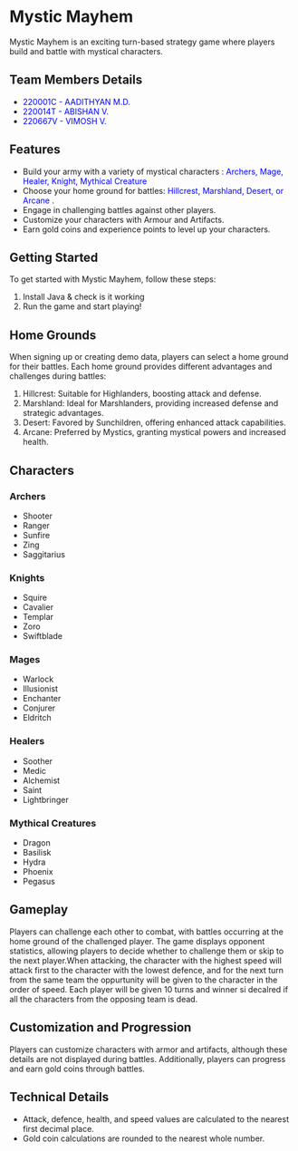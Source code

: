 

# Mystic Mayhem

Mystic Mayhem is an exciting turn-based strategy game where players build and battle with mystical characters.

## Team Members Details
- <span style="color:blue">220001C - AADITHYAN M.D.</span> 
- <span style="color:blue">220014T - ABISHAN V.</span> 
- <span style="color:blue">220667V - VIMOSH V.</span> 

## Features

- Build your army with a variety of mystical characters : <span style="color:blue">Archers, Mage, Healer, Knight, Mythical Creature</span> 
- Choose your home ground for battles: <span style="color:blue">Hillcrest, Marshland, Desert, or Arcane</span> .
- Engage in challenging battles against other players.
- Customize your characters with Armour and Artifacts.
- Earn gold coins and experience points to level up your characters.

## Getting Started

To get started with Mystic Mayhem, follow these steps:

1. Install Java & check is it working
2. Run the game and start playing!

## Home Grounds

When signing up or creating demo data, players can select a home ground for their battles. Each home ground provides different advantages and challenges during battles:

1. Hillcrest: Suitable for Highlanders, boosting attack and defense.
2. Marshland: Ideal for Marshlanders, providing increased defense and strategic advantages.
3. Desert: Favored by Sunchildren, offering enhanced attack capabilities.
4. Arcane: Preferred by Mystics, granting mystical powers and increased health.

## Characters

### Archers
- Shooter
- Ranger
- Sunfire
- Zing
- Saggitarius

### Knights
- Squire
- Cavalier
- Templar
- Zoro
- Swiftblade

### Mages
- Warlock
- Illusionist
- Enchanter
- Conjurer
- Eldritch

### Healers
- Soother
- Medic
- Alchemist
- Saint
- Lightbringer

### Mythical Creatures
- Dragon
- Basilisk
- Hydra
- Phoenix
- Pegasus

  
## Gameplay
Players can challenge each other to combat, with battles occurring at the home ground of the challenged player. The game displays opponent statistics, allowing players to decide whether to challenge them or skip to the next player.When attacking,  the character with the highest speed will attack first to the character with the lowest defence, and for the next turn from the same team the oppurtunity will be given to the character in the order of speed. Each player will be given 10 turns and winner si decalred if all the characters from the opposing team is dead. 

## Customization and Progression
Players can customize characters with armor and artifacts, although these details are not displayed during battles. Additionally, players can progress and earn gold coins through battles. 

## Technical Details
- Attack, defence, health, and speed values are calculated to the nearest first decimal place.
- Gold coin calculations are rounded to the nearest whole number.
